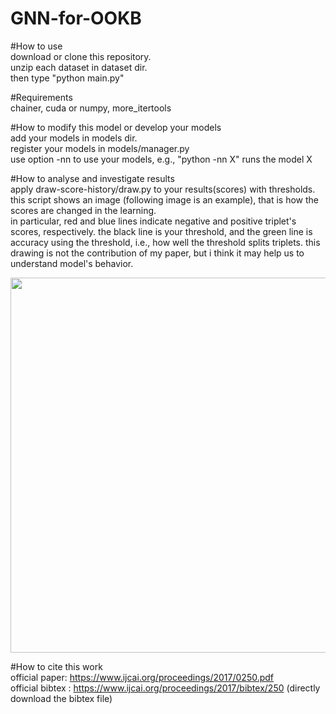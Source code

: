 # GNN-for-OOKB  


#How to use  
 download or clone this repository.  
 unzip each dataset in dataset dir.   
 then type "python main.py"  

#Requirements  
 chainer, cuda or numpy, more_itertools  

#How to modify this model or develop your models  
 add your models in models dir.  
 register your models in models/manager.py      
 use option -nn to use your models, e.g., "python -nn X" runs the model X  

#How to analyse and investigate results   
 apply draw-score-history/draw.py to your results(scores) with thresholds.      
 this script shows an image (following image is an example), that is how the scores are changed in the learning.   
 in particular, red and blue lines indicate negative and positive triplet's scores, respectively. the black line is your threshold, and the green line is accuracy using the threshold, i.e., how well the threshold splits triplets. this drawing is not the contribution of my paper, but i think it may help us to understand model's behavior.  

<img src="https://user-images.githubusercontent.com/17702908/33417466-e1fa11b4-d5e4-11e7-8bdd-6bf4f97325a8.png" width="600px">


#How to cite this work  
official paper: https://www.ijcai.org/proceedings/2017/0250.pdf  
official bibtex : https://www.ijcai.org/proceedings/2017/bibtex/250 (directly download the bibtex file)
